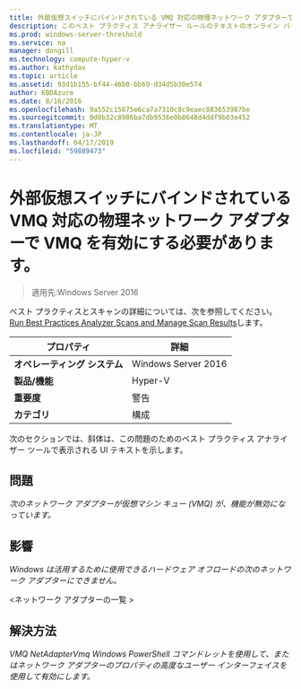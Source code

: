 ```yaml
---
title: 外部仮想スイッチにバインドされている VMQ 対応の物理ネットワーク アダプターで VMQ を有効にする必要があります。
description: このベスト プラクティス アナライザー ルールのテキストのオンライン バージョン。
ms.prod: windows-server-threshold
ms.service: na
manager: dongill
ms.technology: compute-hyper-v
ms.author: kathydav
ms.topic: article
ms.assetid: 93d1b155-bf44-46b0-bb69-d34d5b30e574
author: KBDAzure
ms.date: 8/16/2016
ms.openlocfilehash: 9a552c15675e6ca7a7310c8c9eaec883653987be
ms.sourcegitcommit: 0d0b32c8986ba7db9536e0b8648d4ddf9b03e452
ms.translationtype: MT
ms.contentlocale: ja-JP
ms.lasthandoff: 04/17/2019
ms.locfileid: "59889473"
---
```

# <a name="vmq-should-be-enabled-on-vmq-capable-physical-network-adapters-bound-to-an-external-virtual-switch"></a>外部仮想スイッチにバインドされている VMQ 対応の物理ネットワーク アダプターで VMQ を有効にする必要があります。

>適用先:Windows Server 2016

ベスト プラクティスとスキャンの詳細については、次を参照してください。 [Run Best Practices Analyzer Scans and Manage Scan Results](https://go.microsoft.com/fwlink/p/?LinkID=223177)します。  
  
|プロパティ|詳細|  
|-|-|  
|**オペレーティング システム**|Windows Server 2016|  
|**製品/機能**|Hyper-V|  
|**重要度**|警告|  
|**カテゴリ**|構成|  
  
次のセクションでは、斜体は、この問題のためのベスト プラクティス アナライザー ツールで表示される UI テキストを示します。  
  
## <a name="issue"></a>**問題**  
*次のネットワーク アダプターが仮想マシン キュー (VMQ) が、機能が無効になっています。*  
  
## <a name="impact"></a>**影響**  
*Windows は活用するために使用できるハードウェア オフロードの次のネットワーク アダプターにできません。*  
  
\<ネットワーク アダプターの一覧 >  
  
## <a name="resolution"></a>**解決方法**  
*VMQ NetAdapterVmq Windows PowerShell コマンドレットを使用して、またはネットワーク アダプターのプロパティの高度なユーザー インターフェイスを使用して有効にします。*  
  


